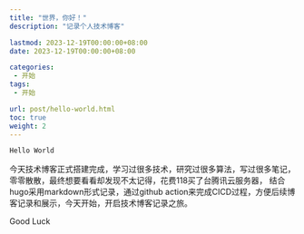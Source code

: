```yaml
---
title: "世界，你好！"
description: "记录个人技术博客"

lastmod: 2023-12-19T00:00:00+08:00
date: 2023-12-19T00:00:00+08:00

categories:
 - 开始
tags:
 - 开始

url: post/hello-world.html
toc: true
weight: 2
---
```


```go
Hello World
```

今天技术博客正式搭建完成，学习过很多技术，研究过很多算法，写过很多笔记，零零散散，最终想要看看却发现不太记得，花费118买了台腾讯云服务器，
结合hugo采用markdown形式记录，通过github action来完成CICD过程，方便后续博客记录和展示，今天开始，开启技术博客记录之旅。

Good Luck
